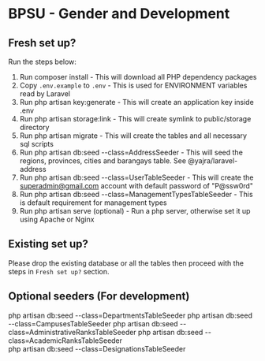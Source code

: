 # BPSU - Gender and Development

## Fresh set up?
Run the steps below:
1. Run composer install - This will download all PHP dependency packages
2. Copy `.env.example` to `.env` - This is used for ENVIRONMENT variables read by Laravel
3. Run php artisan key:generate - This will create an application key inside .env
4. Run php artisan storage:link - This will create symlink to public/storage directory
5. Run php artisan migrate - This will create the tables and all necessary sql scripts
6. Run php artisan db:seed --class=AddressSeeder - This will seed the regions, provinces, cities and barangays table. See @yajra/laravel-address
7. Run php artisan db:seed --class=UserTableSeeder - This will create the superadmin@gmail.com account with default password of "P@ssw0rd"
8. Run php artisan db:seed --class=ManagementTypesTableSeeder - This is default requirement for management types
9. Run php artisan serve (optional) - Run a php server, otherwise set it up using Apache or Nginx

## Existing set up?
Please drop the existing database or all the tables then proceed with the steps in `Fresh set up?` section.

## Optional seeders (For development)
php artisan db:seed --class=DepartmentsTableSeeder
php artisan db:seed --class=CampusesTableSeeder
php artisan db:seed --class=AdministrativeRanksTableSeeder
php artisan db:seed --class=AcademicRanksTableSeeder      
php artisan db:seed --class=DesignationsTableSeeder
